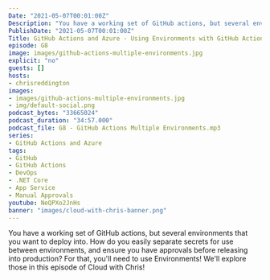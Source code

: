 ```yaml
---
Date: "2021-05-07T00:01:00Z"
Description: "You have a working set of GitHub actions, but several environments that you want to deploy into. How do you easily separate secrets for use between environments, and ensure you have approvals before releasing into production? For that, you'll need to use Environments! We'll explore those in this episode of Cloud with Chris!"
PublishDate: "2021-05-07T00:01:00Z"
Title: GitHub Actions and Azure - Using Environments with GitHub Actions
episode: G8
image: images/github-actions-multiple-environments.jpg
explicit: "no"
guests: []
hosts:
- chrisreddington
images:
- images/github-actions-multiple-environments.jpg
- img/default-social.png
podcast_bytes: "33665024"
podcast_duration: "34:57.000"
podcast_file: G8 - GitHub Actions Multiple Environments.mp3
series:
- GitHub Actions and Azure
tags:
- GitHub
- GitHub Actions
- DevOps
- .NET Core
- App Service
- Manual Approvals
youtube: NeQPXo2JnHs
banner: "images/cloud-with-chris-banner.png"
---
```

You have a working set of GitHub actions, but several environments that you want to deploy into. How do you easily separate secrets for use between environments, and ensure you have approvals before releasing into production? For that, you'll need to use Environments! We'll explore those in this episode of Cloud with Chris!